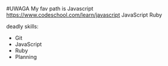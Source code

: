 #UWAGA
My fav path is Javascript
https://www.codeschool.com/learn/javascript
JavaScript
Ruby

deadly skills:
* Git
* JavaScript
* Ruby
* Planning

